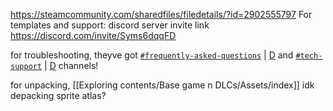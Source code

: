 https://steamcommunity.com/sharedfiles/filedetails/?id=2902555797
For templates and support: discord server invite link
https://discord.com/invite/Syms6dqqFD

for troubleshooting, theyve got [`#frequently-asked-questions`](https://discord.com/channels/903842809734389760/1087143800054501518) | [D](discord://discord.com/channels/903842809734389760/1087143800054501518) and [`#tech-support`](https://discord.com/channels/903842809734389760/1086942072327647253) | [D](discord://discord.com/channels/903842809734389760/1086942072327647253) channels!

for unpacking, [[Exploring contents/Base game n DLCs/Assets/index]] idk depacking sprite atlas?